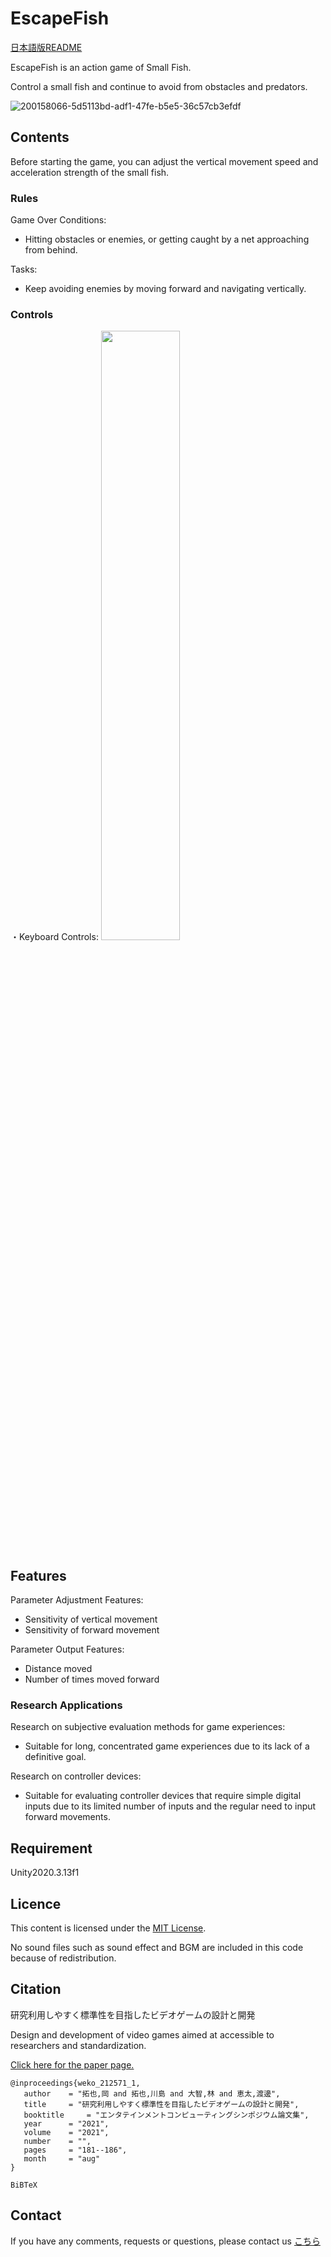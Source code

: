 # EscapeFish

[日本語版README](https://github.com/open-video-game-library/EscapeFish/blob/main/README.JP.md)

EscapeFish is an action game of Small Fish.

Control a small fish and continue to avoid from obstacles and predators.


![200158066-5d5113bd-adf1-47fe-b5e5-36c57cb3efdf](https://github.com/open-video-game-library/EscapeFish/assets/63552585/0f4f2a12-fb71-46d8-ac5d-51d8526c0e5a)


## Contents

Before starting the game, you can adjust the vertical movement speed and acceleration strength of the small fish.

### Rules

Game Over Conditions:
- Hitting obstacles or enemies, or getting caught by a net approaching from behind.

Tasks:
- Keep avoiding enemies by moving forward and navigating vertically.


### Controls

・Keyboard Controls:
<img src="https://github.com/open-video-game-library/EscapeFish/assets/63552585/c431ce79-38a6-4fdb-b1d5-b03422a7810a" width="50%" />


## Features

Parameter Adjustment Features:

- Sensitivity of vertical movement
- Sensitivity of forward movement

Parameter Output Features:

- Distance moved
- Number of times moved forward


### Research Applications

Research on subjective evaluation methods for game experiences:
- Suitable for long, concentrated game experiences due to its lack of a definitive goal.

Research on controller devices:
- Suitable for evaluating controller devices that require simple digital inputs due to its limited number of inputs and the regular need to input forward movements.


## Requirement

Unity2020.3.13f1


## Licence

This content is licensed under the [MIT License](https://github.com/open-video-game-library/EscapeFish/blob/main/LICENSE).

No sound files such as sound effect and BGM are included in this code because of redistribution.

## Citation

研究利用しやすく標準性を目指したビデオゲームの設計と開発

Design and development of video games aimed at accessible to researchers and standardization.

[Click here for the paper page.](http://id.nii.ac.jp/1001/00212465/)
 
```
@inproceedings{weko_212571_1,
   author	 = "拓也,岡 and 拓也,川島 and 大智,林 and 恵太,渡邊",
   title	 = "研究利用しやすく標準性を目指したビデオゲームの設計と開発",
   booktitle	 = "エンタテインメントコンピューティングシンポジウム論文集",
   year 	 = "2021",
   volume	 = "2021",
   number	 = "",
   pages	 = "181--186",
   month	 = "aug"
}
```
```
BiBTeX
```
 
## Contact

If you have any comments, requests or questions, please contact us [こちら](https://openvideogame.cc/contact)
